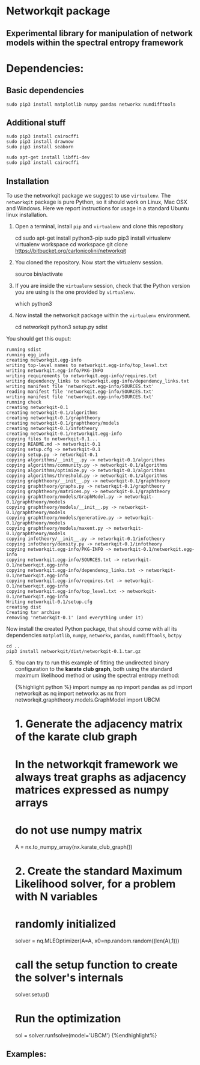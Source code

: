 # Networkqit package

## Experimental library for manipulation of network models within the spectral entropy framework

# Dependencies:

## Basic dependencies

	sudo pip3 install matplotlib numpy pandas networkx numdifftools
	
## Additional stuff

	sudo pip3 install cairocffi
	sudo pip3 install drawnow
	sudo pip3 install seaborn

	sudo apt-get install libffi-dev
	sudo pip3 install cairocffi


## Installation

To use the networkqit package we suggest to use `virtualenv`. The `networkqit` package is pure Python, so it should work on Linux, Mac OSX and Windows. Here we report instructions for usage in a standard Ubuntu linux installation.

1. Open a terminal, install `pip` and `virtualenv` and clone this repository
	
	cd
	sudo apt-get install python3-pip
	sudo pip3 install virtualenv
	virtualenv workspace
	cd workspace
	git clone https://bitbucket.org/carlonicolini/networkqit
	
2. You cloned the repository. Now start the virtualenv session.

	source bin/activate

3. If you are inside the `virtualenv` session, check that the Python version you are using is the one provided by `virtualenv`.

	which python3

4. Now install the networkqit package within the `virtualenv` environment.

	cd networkqit
	python3 setup.py sdist

You should get this ouput:

	running sdist
	running egg_info
	creating networkqit.egg-info
	writing top-level names to networkqit.egg-info/top_level.txt
	writing networkqit.egg-info/PKG-INFO
	writing requirements to networkqit.egg-info/requires.txt
	writing dependency_links to networkqit.egg-info/dependency_links.txt
	writing manifest file 'networkqit.egg-info/SOURCES.txt'
	reading manifest file 'networkqit.egg-info/SOURCES.txt'
	writing manifest file 'networkqit.egg-info/SOURCES.txt'
	running check
	creating networkqit-0.1
	creating networkqit-0.1/algorithms
	creating networkqit-0.1/graphtheory
	creating networkqit-0.1/graphtheory/models
	creating networkqit-0.1/infotheory
	creating networkqit-0.1/networkqit.egg-info
	copying files to networkqit-0.1...
	copying README.md -> networkqit-0.1
	copying setup.cfg -> networkqit-0.1
	copying setup.py -> networkqit-0.1
	copying algorithms/__init__.py -> networkqit-0.1/algorithms
	copying algorithms/community.py -> networkqit-0.1/algorithms
	copying algorithms/optimize.py -> networkqit-0.1/algorithms
	copying algorithms/threshold.py -> networkqit-0.1/algorithms
	copying graphtheory/__init__.py -> networkqit-0.1/graphtheory
	copying graphtheory/graphs.py -> networkqit-0.1/graphtheory
	copying graphtheory/matrices.py -> networkqit-0.1/graphtheory
	copying graphtheory/models/GraphModel.py -> networkqit-0.1/graphtheory/models
	copying graphtheory/models/__init__.py -> networkqit-0.1/graphtheory/models
	copying graphtheory/models/generative.py -> networkqit-0.1/graphtheory/models
	copying graphtheory/models/maxent.py -> networkqit-0.1/graphtheory/models
	copying infotheory/__init__.py -> networkqit-0.1/infotheory
	copying infotheory/density.py -> networkqit-0.1/infotheory
	copying networkqit.egg-info/PKG-INFO -> networkqit-0.1/networkqit.egg-info
	copying networkqit.egg-info/SOURCES.txt -> networkqit-0.1/networkqit.egg-info
	copying networkqit.egg-info/dependency_links.txt -> networkqit-0.1/networkqit.egg-info
	copying networkqit.egg-info/requires.txt -> networkqit-0.1/networkqit.egg-info
	copying networkqit.egg-info/top_level.txt -> networkqit-0.1/networkqit.egg-info
	Writing networkqit-0.1/setup.cfg
	creating dist
	Creating tar archive
	removing 'networkqit-0.1' (and everything under it)


Now install the created Python package, that should come with all its dependencies `matplotlib`, `numpy`, `networkx`, `pandas`, `numdifftools`, `bctpy`

	cd ..
	pip3 install networkqit/dist/networkqit-0.1.tar.gz 


5. You can try to run this example of fitting the undirected binary configuration to the **karate club graph**, both using the standard maximum likelihood method or using the spectral entropy method:

	{%highlight python %}
	import numpy as np
	import pandas as pd
	import networkqit as nq
	import networkx as nx
	from networkqit.graphtheory.models.GraphModel import UBCM

	# 1. Generate the adjacency matrix of the karate club graph
	# In the networkqit framework we always treat graphs as adjacency matrices expressed as numpy arrays
	# do not use numpy matrix
	A = nx.to_numpy_array(nx.karate_club_graph())

	
	# 2. Create the standard Maximum Likelihood solver, for a problem with N variables
	# randomly initialized
	solver = nq.MLEOptimizer(A=A, x0=np.random.random((len(A),1)))
	# call the setup function to create the solver's internals
	solver.setup() 
	# Run the optimization
	sol = solver.runfsolve(model='UBCM')
	{%endhighlight%}

## Examples:
